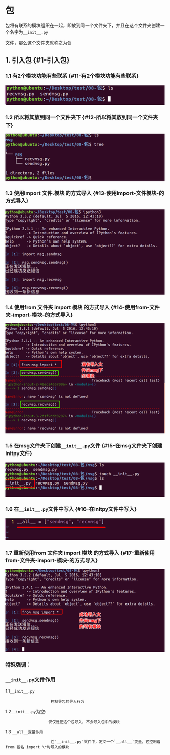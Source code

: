 # 包

包将有联系的模块组织在一起，即放到同一个文件夹下，并且在这个文件夹创建一个名字为`__init__.py`

文件，那么这个文件夹就称之为`包`

## 1. 引入包 {#1-引入包}

### 1.1 有2个模块功能有些联系 {#11-有2个模块功能有些联系}

![](/assets/Snip20180208_4.png)

### 1.2 所以将其放到同一个文件夹下 {#12-所以将其放到同一个文件夹下}

![](/assets/Snip20180208_5.png)

### 1.3 使用import 文件.模块 的方式导入 {#13-使用import-文件模块-的方式导入}

![](/assets/Snip20180208_6.png)

### 1.4 使用from 文件夹 import 模块 的方式导入 {#14-使用from-文件夹-import-模块-的方式导入}

![](/assets/Snip20180208_7.png)

### 1.5 在msg文件夹下创建`__init__.py`文件 {#15-在msg文件夹下创建initpy文件}

![](/assets/Snip20180208_8.png)

### 1.6 在`__init__.py`文件中写入 {#16-在initpy文件中写入}

![](/assets/Snip20180208_9.png)

### 1.7 重新使用from 文件夹 import 模块 的方式导入 {#17-重新使用from-文件夹-import-模块-的方式导入}

![](/assets/Snip20180208_10.png)

### 特殊强调：

### `__init__.py`文件作用

1.1`__init__.py`

                        控制导包的导入行为

1.2`__init__.py`为空:

                       仅仅是把这个包导入，不会导入包中的模块

1.3 `__all__变量作用`

                        在`__init__.py`文件中，定义一个`__all__`变量，它控制着 from 包名 import \*时导入的模块


